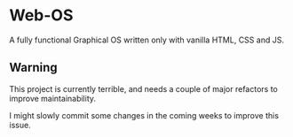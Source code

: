 # Web-OS

A fully functional Graphical OS written only with vanilla HTML, CSS and JS.

## Warning

This project is currently terrible, and needs a couple of major refactors to improve maintainability.

I might slowly commit some changes in the coming weeks to improve this issue.
